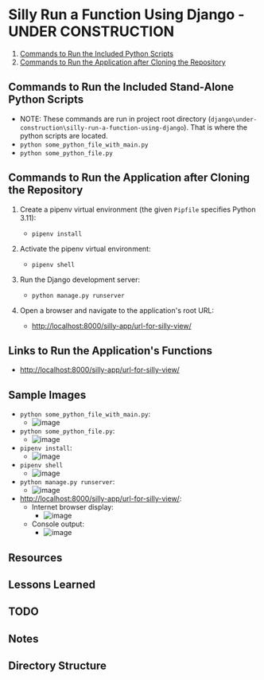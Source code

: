 # Silly Run a Function Using Django - **UNDER CONSTRUCTION**

1. [Commands to Run the Included Python Scripts](./README.md#commands-to-run-the-included-stand-alone-python-scripts)
1. [Commands to Run the Application after Cloning the Repository](./README.md#commands-to-run-the-application-after-cloning-the-repository)

## Commands to Run the Included Stand-Alone Python Scripts

* NOTE: These commands are run in project root directory (`django\under-construction\silly-run-a-function-using-django`). That is where the python scripts are located.
* `python some_python_file_with_main.py`
* `python some_python_file.py`

## Commands to Run the Application after Cloning the Repository

1. Create a pipenv virtual environment (the given `Pipfile` specifies Python 3.11):
    * `pipenv install`

1. Activate the pipenv virtual environment:
    * `pipenv shell`

1. Run the Django development server:
    * `python manage.py runserver`

1. Open a browser and navigate to the application's root URL:
    * <http://localhost:8000/silly-app/url-for-silly-view/>

## Links to Run the Application's Functions

* <http://localhost:8000/silly-app/url-for-silly-view/>

## Sample Images

* `python some_python_file_with_main.py`:
  * ![image](https://user-images.githubusercontent.com/47562501/206471650-0ed3abca-318c-49d9-ab20-d606a1542a09.png)
* `python some_python_file.py`:
  * ![image](https://user-images.githubusercontent.com/47562501/206471830-91ebe605-3ac3-457d-bbe6-b97eea3316bd.png)
* `pipenv install`:
  * ![image](https://user-images.githubusercontent.com/47562501/206470430-50861c67-6b85-4be9-a22f-80e3e3fab627.png)
* `pipenv shell`
  * ![image](https://user-images.githubusercontent.com/47562501/206470662-11fb88c1-d30a-4dad-909c-b7fdf334103c.png)
* `python manage.py runserver`:
  * ![image](https://user-images.githubusercontent.com/47562501/206469247-571317c7-e23e-4b86-b07f-c44417b32eca.png)
* <http://localhost:8000/silly-app/url-for-silly-view/>:
  * Internet browser display:
    * ![image](https://user-images.githubusercontent.com/47562501/206473049-b338fac0-88c1-4383-816b-bd44b6bab1d1.png)
  * Console output:
    * ![image](https://user-images.githubusercontent.com/47562501/206473494-6a8f488c-b71f-4368-ab5b-e3bedef938d5.png)

## Resources

## Lessons Learned

## TODO

## Notes

## Directory Structure
